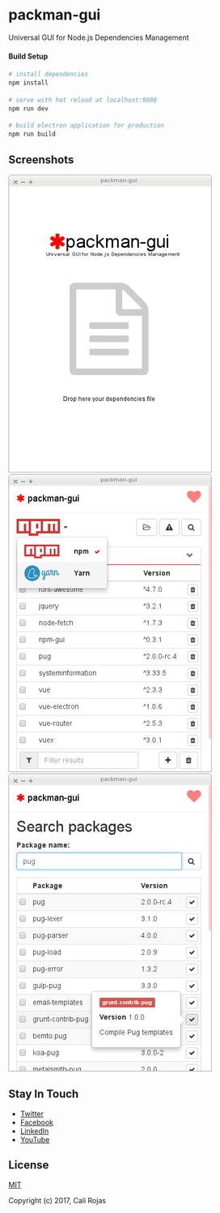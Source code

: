 # packman-gui
Universal GUI for Node.js Dependencies Management

#### Build Setup

``` bash
# install dependencies
npm install

# serve with hot reload at localhost:9080
npm run dev

# build electron application for production
npm run build


```
## Screenshots
![Screenshot](screenshots/1-start.png?raw=true)
![Screenshot](screenshots/2-dependencies.png?raw=true)
![Screenshot](screenshots/3-search.png?raw=true)



## Stay In Touch

- [Twitter](https://twitter.com/calirojas506)
- [Facebook](https://www.facebook.com/calirojas506)
- [LinkedIn](https://www.linkedin.com/in/cali-rojas-17403334/)
- [YouTube](https://youtube.com/calirojas506)


## License
[MIT](http://opensource.org/licenses/MIT)

Copyright (c) 2017, Cali Rojas
